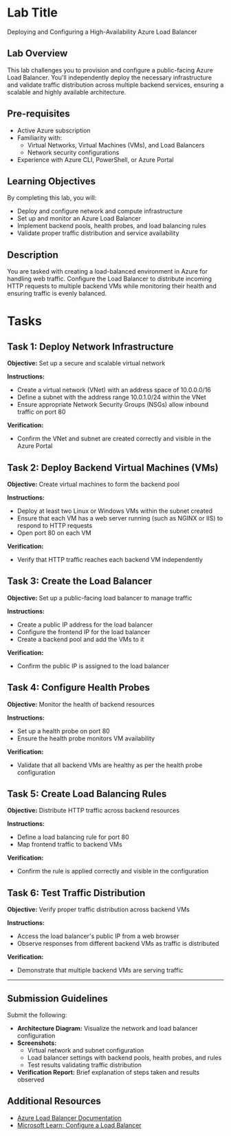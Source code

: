 # Lab Title

Deploying and Configuring a High-Availability Azure Load Balancer

## Lab Overview

This lab challenges you to provision and configure a public-facing Azure Load Balancer. You'll independently deploy the necessary infrastructure and validate traffic distribution across multiple backend services, ensuring a scalable and highly available architecture.

## Pre-requisites

- Active Azure subscription
- Familiarity with:
    - Virtual Networks, Virtual Machines (VMs), and Load Balancers
    - Network security configurations
- Experience with Azure CLI, PowerShell, or Azure Portal

## Learning Objectives

By completing this lab, you will:

- Deploy and configure network and compute infrastructure
- Set up and monitor an Azure Load Balancer
- Implement backend pools, health probes, and load balancing rules
- Validate proper traffic distribution and service availability


## Description

You are tasked with creating a load-balanced environment in Azure for handling web traffic. Configure the Load Balancer to distribute incoming HTTP requests to multiple backend VMs while monitoring their health and ensuring traffic is evenly balanced.

# Tasks

## Task 1: Deploy Network Infrastructure

**Objective:** Set up a secure and scalable virtual network

**Instructions:**

- Create a virtual network (VNet) with an address space of 10.0.0.0/16
- Define a subnet with the address range 10.0.1.0/24 within the VNet
- Ensure appropriate Network Security Groups (NSGs) allow inbound traffic on port 80

**Verification:**
- Confirm the VNet and subnet are created correctly and visible in the Azure Portal

## Task 2: Deploy Backend Virtual Machines (VMs)

**Objective:** Create virtual machines to form the backend pool

**Instructions:**

- Deploy at least two Linux or Windows VMs within the subnet created
- Ensure that each VM has a web server running (such as NGINX or IIS) to respond to HTTP requests
- Open port 80 on each VM

**Verification:**
- Verify that HTTP traffic reaches each backend VM independently

## Task 3: Create the Load Balancer

**Objective:** Set up a public-facing load balancer to manage traffic

**Instructions:**

- Create a public IP address for the load balancer
- Configure the frontend IP for the load balancer
- Create a backend pool and add the VMs to it

**Verification:**
- Confirm the public IP is assigned to the load balancer

## Task 4: Configure Health Probes

**Objective:** Monitor the health of backend resources

**Instructions:**

- Set up a health probe on port 80
- Ensure the health probe monitors VM availability

**Verification:**
- Validate that all backend VMs are healthy as per the health probe configuration

## Task 5: Create Load Balancing Rules

**Objective:** Distribute HTTP traffic across backend resources

**Instructions:**

- Define a load balancing rule for port 80
- Map frontend traffic to backend VMs

**Verification:**
- Confirm the rule is applied correctly and visible in the configuration

## Task 6: Test Traffic Distribution

**Objective:** Verify proper traffic distribution across backend VMs

**Instructions:**

- Access the load balancer's public IP from a web browser
- Observe responses from different backend VMs as traffic is distributed

**Verification:**
- Demonstrate that multiple backend VMs are serving traffic

---

## Submission Guidelines

Submit the following:

- **Architecture Diagram:** Visualize the network and load balancer configuration
- **Screenshots:**
    - Virtual network and subnet configuration
    - Load balancer settings with backend pools, health probes, and rules
    - Test results validating traffic distribution
- **Verification Report:** Brief explanation of steps taken and results observed

## Additional Resources

- [Azure Load Balancer Documentation](https://docs.microsoft.com/en-us/azure/load-balancer/)
- [Microsoft Learn: Configure a Load Balancer](https://docs.microsoft.com/en-us/learn/modules/configure-azure-load-balancer/)
